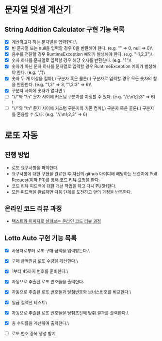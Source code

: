 # 문자열 덧셈 계산기
## String Addition Calculator 구현 기능 목록
- [x] 계산하고자 하는 문자열을 입력한다.\
- [x] 빈 문자열 또는 null을 입력할 경우 0을 반환해야 한다. (e.g. "" => 0, null => 0)\
- [x] 음수를 전달할 경우 RuntimeException 예외가 발생해야 한다. (e.g. "-1,2,3")\
- [x] 숫자 하나를 문자열로 입력할 경우 해당 숫자를 반환한다. (e.g. "1")\
- [x] 숫자가 아닌 문자 하나를 문자열로 입력할 경우 RuntimeException 예외가 발생해야 한다. (e.g. ",")\
- [x] 숫자 두 개 이상을 컴마(,) 구분자 혹은 콜론(:) 구분자로 입력할 경우 모든 숫자의 합을 반환한다. (e.g. "1,2" => 3, "1,2:3" => 6)\
- [x] 구분자 사이에 숫자가 없다면 \
- [   ] "//"와 "\n" 문자 사이에 커스텀 구분자를 지정할 수 있다. (e.g. "//;\n1;2;3" => 6) \
- [   ] "//"와 "\n" 문자 사이에 커스텀 구분자와 기존 컴마(,) 구분자 혹은 콜론(:) 구분자를 혼용할 수 있다. (e.g. "//;\n1;2,3" => 6)

# 로또 자동
## 진행 방법
* 로또 요구사항을 파악한다.
* 요구사항에 대한 구현을 완료한 후 자신의 github 아이디에 해당하는 브랜치에 Pull Request(이하 PR)를 통해 코드 리뷰 요청을 한다.
* 코드 리뷰 피드백에 대한 개선 작업을 하고 다시 PUSH한다.
* 모든 피드백을 완료하면 다음 단계를 도전하고 앞의 과정을 반복한다.

## 온라인 코드 리뷰 과정
* [텍스트와 이미지로 살펴보는 온라인 코드 리뷰 과정](https://github.com/next-step/nextstep-docs/tree/master/codereview)

## Lotto Auto 구현 기능 목록
- [x] 사용자로부터 로또 구매 금액을 입력받는다.\
- [x] 구매 금액만큼 로또 수량을 계산한다.\
- [x] 1부터 45까지 번호를 준비한다.\
- [x] 자동으로 추출된 로또 번호들을 출력한다.
- [x] 자동으로 추출된 로또 번호들과 당첨번호와 보너스번호를 비교한다.\
- [x] 일급 컬랙션 테스트\
- [x] 자동으로 추출된 로또 번호들을 당첨조건에 맞춰 결과를 출력한다.\
- [x] 총 수익률을 계산하여 출력한다.\
- [   ] 로또 번호 중복 생성 방지


